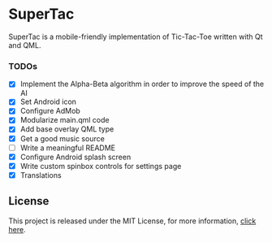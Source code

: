 # SuperTac

SuperTac is a mobile-friendly implementation of Tic-Tac-Toe written with Qt and QML.

### TODOs
- [x] Implement the Alpha-Beta algorithm in order to improve the speed of the AI
- [x] Set Android icon
- [x] Configure AdMob
- [x] Modularize main.qml code
- [x] Add base overlay QML type
- [x] Get a good music source
- [ ] Write a meaningful README
- [x] Configure Android splash screen
- [x] Write custom spinbox controls for settings page
- [x] Translations

## License

This project is released under the MIT License, for more information, [click here](License.md).
